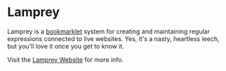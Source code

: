 Lamprey
=======

Lamprey is a [bookmarklet](https://en.wikipedia.org/wiki/Bookmarklet) system for creating and maintaining regular expressions connected to live websites. Yes, it's a nasty, heartless leech, but you'll love it once you get to know it.

Visit the [Lamprey Website](http://woj.com/lamprey) for more info.
